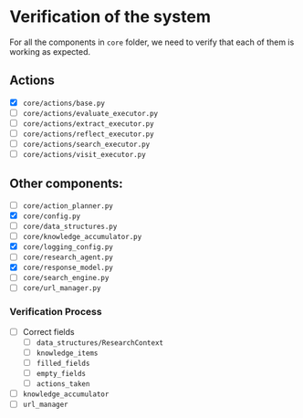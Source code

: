 # Verification of the system

For all the components in `core` folder, we need to verify that each of them is working as expected.

## Actions

- [x] `core/actions/base.py`
- [ ] `core/actions/evaluate_executor.py`
- [ ] `core/actions/extract_executor.py`
- [ ] `core/actions/reflect_executor.py`
- [ ] `core/actions/search_executor.py`
- [ ] `core/actions/visit_executor.py`

## Other components:

- [ ] `core/action_planner.py`
- [x] `core/config.py`
- [ ] `core/data_structures.py`
- [ ] `core/knowledge_accumulator.py`
- [x] `core/logging_config.py`
- [ ] `core/research_agent.py`
- [x] `core/response_model.py`
- [ ] `core/search_engine.py`
- [ ] `core/url_manager.py`

### Verification Process

- [ ] Correct fields
  - [ ] `data_structures/ResearchContext`
  - [ ] `knowledge_items`
  - [ ] `filled_fields`
  - [ ] `empty_fields`
  - [ ] `actions_taken`
- [ ] `knowledge_accumulator`
- [ ] `url_manager`
